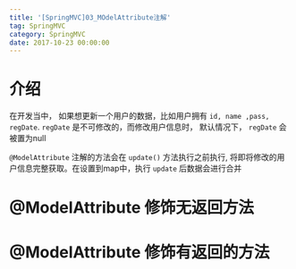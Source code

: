 ```yaml
---
title: '[SpringMVC]03_MOdelAttribute注解'
tag: SpringMVC
category: SpringMVC
date: 2017-10-23 00:00:00
---
```


# 介绍

在开发当中， 如果想更新一个用户的数据，比如用户拥有
`id, name ,pass, regDate`. `regDate` 是不可修改的，而修改用户信息时， 默认情况下， `regDate` 会被置为null

`@ModelAttribute` 注解的方法会在 `update()` 方法执行之前执行, 将即将修改的用户信息完整获取。在设置到map中，执行 `update` 后数据会进行合并


# @ModelAttribute 修饰无返回方法


# @ModelAttribute 修饰有返回的方法
